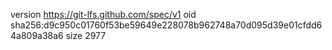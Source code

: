 version https://git-lfs.github.com/spec/v1
oid sha256:d9c950c01760f53be59649e228078b962748a70d095d39e01cfdd64a809a38a6
size 2977

